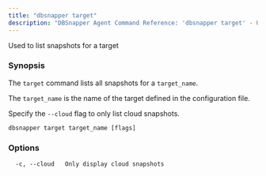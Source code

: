 ```yaml
---
title: "dbsnapper target"
description: "DBSnapper Agent Command Reference: 'dbsnapper target' - Used to list snapshots for a target"
---
```

Used to list snapshots for a target

### Synopsis


 The `target` command lists all snapshots for a `target_name`.

The `target_name` is the name of the target defined in the configuration file.

Specify the `--cloud` flag to only list cloud snapshots.


```
dbsnapper target target_name [flags]
```

### Options

```
  -c, --cloud   Only display cloud snapshots
```

